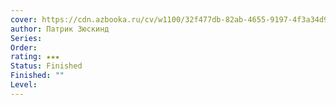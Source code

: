 ```yaml
---
cover: https://cdn.azbooka.ru/cv/w1100/32f477db-82ab-4655-9197-4f3a34d91e88.jpg
author: Патрик Зюскинд
Series: 
Order: 
rating: ★★★
Status: Finished
Finished: ""
Level:
---
```








